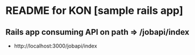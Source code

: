 # README for KON [sample rails app]

## Rails app consuming API on path => /jobapi/index 

* http://localhost:3000/jobapi/index

